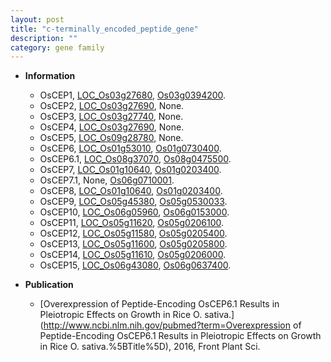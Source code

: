 ```yaml
---
layout: post
title: "c-terminally_encoded_peptide_gene"
description: ""
category: gene family
---
```


* **Information**  
    + OsCEP1, [LOC_Os03g27680](http://rice.plantbiology.msu.edu/cgi-bin/ORF_infopage.cgi?orf=LOC_Os03g27680), [Os03g0394200](http://rapdb.dna.affrc.go.jp/viewer/gbrowse_details/irgsp1?name=Os03g0394200).
    + OsCEP2, [LOC_Os03g27690](http://rice.plantbiology.msu.edu/cgi-bin/ORF_infopage.cgi?orf=LOC_Os03g27690), None.
    + OsCEP3, [LOC_Os03g27740](http://rice.plantbiology.msu.edu/cgi-bin/ORF_infopage.cgi?orf=LOC_Os03g27740), None.
    + OsCEP4, [LOC_Os03g27690](http://rice.plantbiology.msu.edu/cgi-bin/ORF_infopage.cgi?orf=LOC_Os03g27690), None.
    + OsCEP5, [LOC_Os09g28780](http://rice.plantbiology.msu.edu/cgi-bin/ORF_infopage.cgi?orf=LOC_Os09g28780), None.
    + OsCEP6, [LOC_Os01g53010](http://rice.plantbiology.msu.edu/cgi-bin/ORF_infopage.cgi?orf=LOC_Os01g53010), [Os01g0730400](http://rapdb.dna.affrc.go.jp/viewer/gbrowse_details/irgsp1?name=Os01g0730400).
    + OsCEP6.1, [LOC_Os08g37070](http://rice.plantbiology.msu.edu/cgi-bin/ORF_infopage.cgi?orf=LOC_Os08g37070), [Os08g0475500](http://rapdb.dna.affrc.go.jp/viewer/gbrowse_details/irgsp1?name=Os08g0475500).
    + OsCEP7, [LOC_Os01g10640](http://rice.plantbiology.msu.edu/cgi-bin/ORF_infopage.cgi?orf=LOC_Os01g10640), [Os01g0203400](http://rapdb.dna.affrc.go.jp/viewer/gbrowse_details/irgsp1?name=Os01g0203400).
    + OsCEP7.1, None, [Os06g0710001](http://rapdb.dna.affrc.go.jp/viewer/gbrowse_details/irgsp1?name=Os06g0710001).
    + OsCEP8, [LOC_Os01g10640](http://rice.plantbiology.msu.edu/cgi-bin/ORF_infopage.cgi?orf=LOC_Os01g10640), [Os01g0203400](http://rapdb.dna.affrc.go.jp/viewer/gbrowse_details/irgsp1?name=Os01g0203400).
    + OsCEP9, [LOC_Os05g45380](http://rice.plantbiology.msu.edu/cgi-bin/ORF_infopage.cgi?orf=LOC_Os05g45380), [Os05g0530033](http://rapdb.dna.affrc.go.jp/viewer/gbrowse_details/irgsp1?name=Os05g0530033).
    + OsCEP10, [LOC_Os06g05960](http://rice.plantbiology.msu.edu/cgi-bin/ORF_infopage.cgi?orf=LOC_Os06g05960), [Os06g0153000](http://rapdb.dna.affrc.go.jp/viewer/gbrowse_details/irgsp1?name=Os06g0153000).
    + OsCEP11, [LOC_Os05g11620](http://rice.plantbiology.msu.edu/cgi-bin/ORF_infopage.cgi?orf=LOC_Os05g11620), [Os05g0206100](http://rapdb.dna.affrc.go.jp/viewer/gbrowse_details/irgsp1?name=Os05g0206100).
    + OsCEP12, [LOC_Os05g11580](http://rice.plantbiology.msu.edu/cgi-bin/ORF_infopage.cgi?orf=LOC_Os05g11580), [Os05g0205400](http://rapdb.dna.affrc.go.jp/viewer/gbrowse_details/irgsp1?name=Os05g0205400).
    + OsCEP13, [LOC_Os05g11600](http://rice.plantbiology.msu.edu/cgi-bin/ORF_infopage.cgi?orf=LOC_Os05g11600), [Os05g0205800](http://rapdb.dna.affrc.go.jp/viewer/gbrowse_details/irgsp1?name=Os05g0205800).
    + OsCEP14, [LOC_Os05g11610](http://rice.plantbiology.msu.edu/cgi-bin/ORF_infopage.cgi?orf=LOC_Os05g11610), [Os05g0206000](http://rapdb.dna.affrc.go.jp/viewer/gbrowse_details/irgsp1?name=Os05g0206000).
    + OsCEP15, [LOC_Os06g43080](http://rice.plantbiology.msu.edu/cgi-bin/ORF_infopage.cgi?orf=LOC_Os06g43080), [Os06g0637400](http://rapdb.dna.affrc.go.jp/viewer/gbrowse_details/irgsp1?name=Os06g0637400).

* **Publication**  
    + [Overexpression of Peptide-Encoding OsCEP6.1 Results in Pleiotropic Effects on Growth in Rice O. sativa.](http://www.ncbi.nlm.nih.gov/pubmed?term=Overexpression of Peptide-Encoding OsCEP6.1 Results in Pleiotropic Effects on Growth in Rice O. sativa.%5BTitle%5D), 2016, Front Plant Sci.


